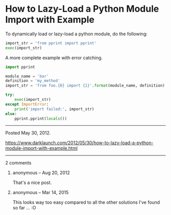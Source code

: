 # How to Lazy-Load a Python Module Import with Example

To dynamically load or lazy-load a python module, do the following:

```python
import_str = 'from pprint import pprint'
exec(import_str)
```

A more complete example with error catching.

```python
import pprint

module_name = 'bar'
definition = 'my_method'
import_str = 'from foo.{0} import {1}'.format(module_name, definition)

try:
    exec(import_str)
except ImportError:
    print('import failed:', import_str)
else:
    pprint.pprint(locals())
```

---

Posted May 30, 2012.

https://www.darklaunch.com/2012/05/30/how-to-lazy-load-a-python-module-import-with-example.html

---

2 comments

<ol><li><div>

anonymous &ndash; Aug 20, 2012<div>

That's a nice post.

</div></div></li><li><div>

anonymous &ndash; Mar 14, 2015<div>

This looks way too easy compared to all the other solutions I've found so far ... :O

</div></div></li></ol>